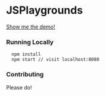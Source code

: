 # JSPlaygrounds

[Show me the demo!](https://emaj-fr.github.io/JSPlaygrounds/)

### Running Locally

```
  npm install
  npm start // visit localhost:8080
```

### Contributing

Please do!



